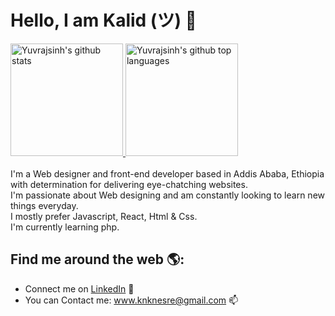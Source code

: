 


# Hello, I am Kalid (ツ) 👋


<a href="https://github.com/kalidnesredin">
  <img height="180em" src="https://github-readme-stats.vercel.app/api?username=kalidnesredin&show_icons=true&theme=merko&count_private=true" alt="Yuvrajsinh's github stats" />
  <img height="180em" src="https://github-readme-stats.vercel.app/api/top-langs/?username=kalidnesredin&theme=merko&layout=compact" alt="Yuvrajsinh's github top languages" />
</a>
<br>
<br>
I'm a Web designer and front-end developer based in Addis Ababa, Ethiopia with determination for delivering eye-chatching websites.<br> I'm passionate about Web designing and am constantly looking to learn new things everyday.
<br>
I mostly prefer  Javascript, React, Html & Css.
<br>
I'm currently learning php.

## Find me around the web 🌎:
- Connect me on <a href="https://www.linkedin.com/in/kalidnesredin/">LinkedIn</a> 💼
- You can Contact me: www.knknesre@gmail.com 📫
